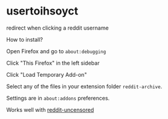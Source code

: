 # usertoihsoyct
redirect when clicking a reddit username

How to install?

Open Firefox and go to ``about:debugging``

Click "This Firefox" in the left sidebar

Click "Load Temporary Add-on"

Select any of the files in your extension folder ``reddit-archive``.

Settings are in ``about:addons`` preferences.

Works well with [reddit-uncensored](https://github.com/Fubs/reddit-uncensored)
